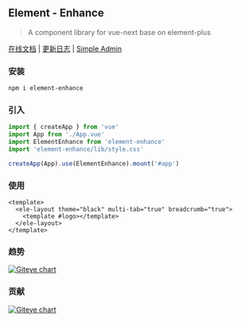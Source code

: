 ## Element - Enhance

> A component library for vue-next base on element-plus

[在线文档](https://jmysy.github.io/element-enhance/) | [更新日志](./CHANGELOG.md) | [Simple Admin](https://jmysy.github.io/element-enhance-admin/)

### 安装

```sh
npm i element-enhance
```

### 引入

```js
import { createApp } from 'vue'
import App from './App.vue'
import ElementEnhance from 'element-enhance'
import 'element-enhance/lib/style.css'

createApp(App).use(ElementEnhance).mount('#app')
```

### 使用

```vue
<template>
  <ele-layout theme="black" multi-tab="true" breadcrumb="true">
    <template #logo></template>
  </ele-layout>
</template>
```

### 趋势

[![Giteye chart](https://chart.giteye.net/gitee/Jmysy/element-enhance/9X8CXNEY.png)](https://giteye.net/chart/9X8CXNEY)

### 贡献

[![Giteye chart](https://chart.giteye.net/gitee/Jmysy/element-enhance/57W94KFG.png)](https://giteye.net/chart/57W94KFG)
